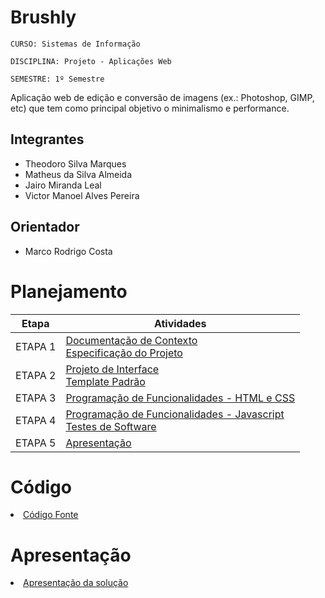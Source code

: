 # Brushly

`CURSO: Sistemas de Informação`

`DISCIPLINA: Projeto - Aplicações Web`

`SEMESTRE: 1º Semestre`

Aplicação web de edição e conversão de imagens (ex.: Photoshop, GIMP, etc) que tem como principal objetivo o minimalismo e performance.

## Integrantes

* Theodoro Silva Marques
* Matheus da Silva Almeida
* Jairo Miranda Leal
* Victor Manoel Alves Pereira


## Orientador

* Marco Rodrigo Costa

# Planejamento

| Etapa         | Atividades |
|  :----:   | ----------- |
| ETAPA 1         |[Documentação de Contexto](docs/context.md) <br> [Especificação do Projeto](docs/especification.md) |
| ETAPA 2         |[Projeto de Interface](docs/interface.md) <br> [Template Padrão](docs/template.md) |
| ETAPA 3         |[Programação de Funcionalidades - HTML e CSS](docs/development.md) |
| ETAPA 4        |[Programação de Funcionalidades - Javascript](docs/development.md) <br> [Testes de Software ](docs/tests.md) |
| ETAPA 5         | [Apresentação](presentation/README.md) |

# Código

<li><a href="src/README.md"> Código Fonte</a></li>

# Apresentação

<li><a href="presentation/README.md"> Apresentação da solução</a></li>

